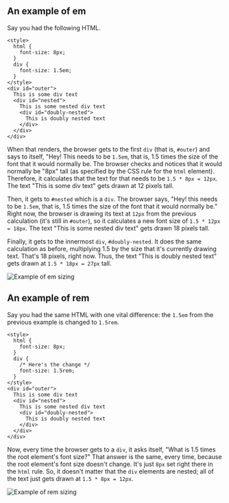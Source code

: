 ## An example of em

Say you had the following HTML.

    <style>
      html {
        font-size: 8px;
      }
      div {
        font-size: 1.5em;
      }
    </style>
    <div id="outer">
      This is some div text
      <div id="nested">
        This is some nested div text
        <div id="doubly-nested">
          This is doubly nested text
        </div>
      </div>
    </div>

When that renders, the browser gets to the first `div` (that is, `#outer`) and says to itself, "Hey! This needs to be `1.5em`, that is, 1.5 times the size of the font that it would normally be. The browser checks and notices that it would normally be "8px" tall (as specified by the CSS rule for the `html` element). Therefore, it calculates that the text for that needs to be `1.5 * 8px = 12px`. The text "This is some div text" gets drawn at 12 pixels tall.

Then, it gets to `#nested` which is a `div`. The browser says, "Hey! this needs to be `1.5em`, that is, 1.5 times the size of the font that it would normally be." Right now, the browser is drawing its text at `12px` from the previous calculation (it's still in `#outer`), so it calculates a new font size of `1.5 * 12px = 18px`. The text "This is some nested div text" gets drawn 18 pixels tall.

Finally, it gets to the innermost `div`, `#doubly-nested`. It does the same calculation as before, multiplying 1.5 by the size that it's currently drawing text. That's 18 pixels, right now. Thus, the text "This is doubly nested text" gets drawn at `1.5 * 18px = 27px` tall.

![Example of em sizing](https://appacademy-open-assets.s3-us-west-1.amazonaws.com/Module-Responsive-Design/attributes/assets/properties-em-font-size.png)

## An example of rem

Say you had the same HTML with one vital difference: the `1.5em` from the previous example is changed to `1.5rem`.

    <style>
      html {
        font-size: 8px;
      }
      div {
        /* Here's the change */
        font-size: 1.5rem;
      }
    </style>
    <div id="outer">
      This is some div text
      <div id="nested">
        This is some nested div text
        <div id="doubly-nested">
          This is doubly nested text
        </div>
      </div>
    </div>

Now, every time the browser gets to a `div`, it asks itself, "What is 1.5 times the root element's font size?" That answer is the same, every time, because the root element's font size doesn't change. It's just `8px` set right there in the `html` rule. So, it doesn't matter that the `div` elements are nested; all of the text just gets drawn at `1.5 * 8px = 12px`.

![Example of rem sizing](https://appacademy-open-assets.s3-us-west-1.amazonaws.com/Module-Responsive-Design/attributes/assets/properties-rem-font-size.png)
